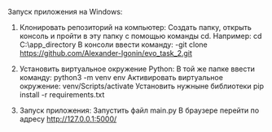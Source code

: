 Запуск приложения на Windows:
 1. Клонировать репозиторий на компьютер:
      Создать папку, открыть консоль и пройти в эту папку с помощью команды cd. 
      Например: cd C:\app_directory
      В консоли ввести команду:
        -git clone https://github.com/Alexander-Igonin/evo_task_2.git
    
 2. Установить виртуальное окружение Python:
      В той же папке ввести команду:
        python3 -m venv env
      Активировать виртуальное окружение:
        venv/Scripts/activate
      Установить нужныне библиотеки
        pip install -r requirements.txt
      
3.  Запуск приложения:
      Запустить файл main.py
      В браузере перейти по адресу http://127.0.0.1:5000/

